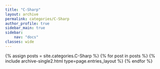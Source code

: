```yaml
---
title: "C-Sharp"
layout: archive
permalink: categories/C-Sharp
author_profile: true
sidebar_main: true
sidebar:
    nav: "docs"
classes: wide
---
```


{% assign posts = site.categories.C-Sharp %}
{% for post in posts %} {% include archive-single2.html type=page.entries_layout %} {% endfor %}